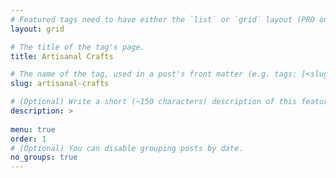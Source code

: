 ```yaml
---
# Featured tags need to have either the `list` or `grid` layout (PRO only).
layout: grid

# The title of the tag's page.
title: Artisanal Crafts

# The name of the tag, used in a post's front matter (e.g. tags: [<slug>]).
slug: artisanal-crafts

# (Optional) Write a short (~150 characters) description of this featured tag.
description: >
 
menu: true
order: 1
# (Optional) You can disable grouping posts by date.
no_groups: true
---
```

